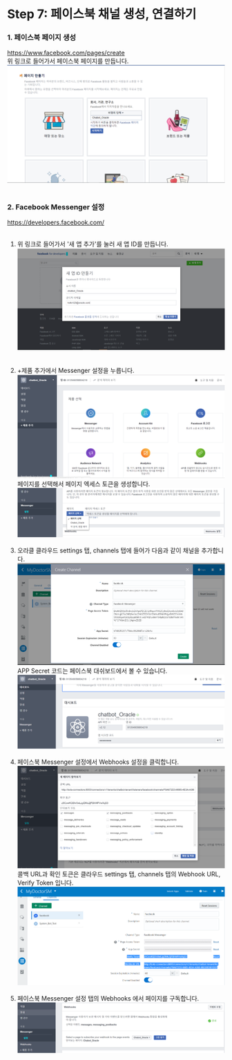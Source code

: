 **Step 7: 페이스북 채널 생성, 연결하기**
===
### 1. 페이스북 페이지 생성
<a href="https://www.facebook.com/pages/create" target="blank">https://www.facebook.com/pages/create</a><br>
위 링크로 들어가서 페이스북 페이지를 만듭니다.
![1](/media/mydoctor/facebook_page.PNG)<br><br>
### 2. Facebook Messenger 설정
<a href="https://developers.facebook.com/" target = "blank">https://developers.facebook.com/</a><br><br>
1. 위 링크로 들어가서 '새 앱 추가'를 눌러 새 앱 ID를 만듭니다.![2](/media/mydoctor/appId.PNG)  
<br><br>
1. +제품 추가에서 Messenger 설정을 누릅니다.
![3](/media/mydoctor/channel3.PNG)
페이지를 선택해서 페이지 엑세스 토큰을 생성합니다.![4](/media/mydoctor/channel4.PNG)
<br><br>
1. 오라클 클라우드 settings 탭, channels 탭에 들어가 다음과 같이 채널을 추가합니다.![5](/media/mydoctor/channel5.PNG)
APP Secret 코드는 페이스북 대쉬보드에서 볼 수 있습니다.
![6](/media/mydoctor/channel6.PNG)
<br><br>
1. 페이스북 Messenger 설정에서 Webhooks 설정을 클릭합니다.![7](/media/mydoctor/channel7.PNG)
콜백 URL과 확인 토큰은 클라우드 settings 탭, channels 탭의 Webhook URL, Verify Token 입니다.
![8](/media/mydoctor/channel8.PNG)
<br><br>
1. 페이스북 Messenger 설정 탭의 Webhooks 에서 페이지를 구독합니다.
![10](/media/mydoctor/channel10.PNG)

